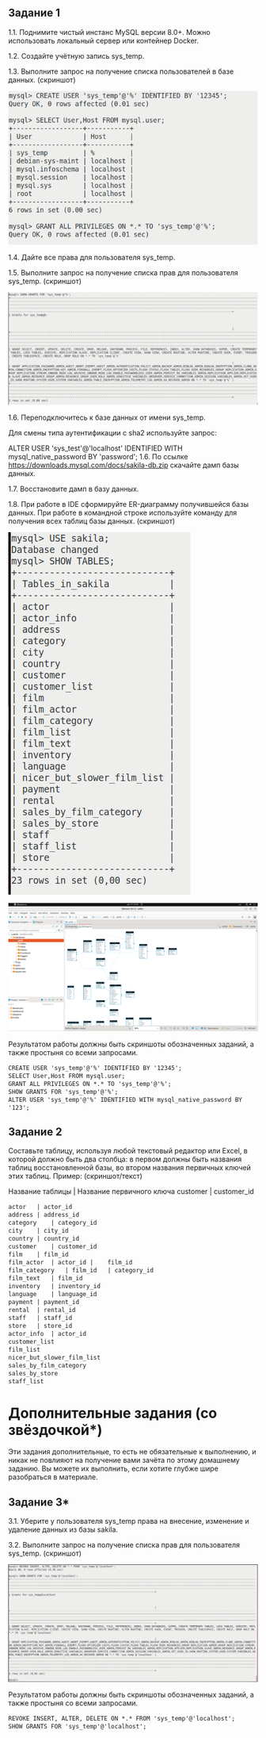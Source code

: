 ## Задание 1
1.1. Поднимите чистый инстанс MySQL версии 8.0+. Можно использовать локальный сервер или контейнер Docker.

1.2. Создайте учётную запись sys_temp.

1.3. Выполните запрос на получение списка пользователей в базе данных. (скриншот)

![alt text](https://github.com/bris91/12-02/blob/7f6dde96e741cafeb442761317e088053d52a6f5/T_1.png)

1.4. Дайте все права для пользователя sys_temp.

1.5. Выполните запрос на получение списка прав для пользователя sys_temp. (скриншот)

![alt text](https://github.com/bris91/12-02/blob/7f6dde96e741cafeb442761317e088053d52a6f5/T_1.1.png)

1.6. Переподключитесь к базе данных от имени sys_temp.

Для смены типа аутентификации с sha2 используйте запрос:

ALTER USER 'sys_test'@'localhost' IDENTIFIED WITH mysql_native_password BY 'password';
1.6. По ссылке https://downloads.mysql.com/docs/sakila-db.zip скачайте дамп базы данных.

1.7. Восстановите дамп в базу данных.

1.8. При работе в IDE сформируйте ER-диаграмму получившейся базы данных. При работе в командной строке используйте команду для получения всех таблиц базы данных. (скриншот)


![alt text](https://github.com/bris91/12-02/blob/7f6dde96e741cafeb442761317e088053d52a6f5/T_2.png)


![alt text](https://github.com/bris91/12-02/blob/7f6dde96e741cafeb442761317e088053d52a6f5/T_2.1.png)

Результатом работы должны быть скриншоты обозначенных заданий, а также простыня со всеми запросами.

```
CREATE USER 'sys_temp'@'%' IDENTIFIED BY '12345'; 
SELECT User,Host FROM mysql.user;
GRANT ALL PRIVILEGES ON *.* TO 'sys_temp'@'%';
SHOW GRANTS FOR 'sys_temp'@'%'; 
ALTER USER 'sys_temp'@'%' IDENTIFIED WITH mysql_native_password BY '123';
```


## Задание 2
Составьте таблицу, используя любой текстовый редактор или Excel, в которой должно быть два столбца: в первом должны быть названия таблиц восстановленной базы, во втором названия первичных ключей этих таблиц. Пример: (скриншот/текст)

Название таблицы | Название первичного ключа
customer         | customer_id


```
actor	| actor_id	
address	| address_id	
category	| category_id	
city	| city_id	
country	| country_id	
customer	| customer_id	
film	| film_id	
film_actor	| actor_id |	film_id
film_category	| film_id	| category_id
film_text	| film_id	
inventory	| inventory_id	
language	| language_id	
payment	| payment_id	
rental	| rental_id	
staff	| staff_id	
store	| store_id	
actor_info	| actor_id	
customer_list		
film_list		
nicer_but_slower_film_list		
sales_by_film_category		
sales_by_store		
staff_list		
```
# Дополнительные задания (со звёздочкой*)
Эти задания дополнительные, то есть не обязательные к выполнению, и никак не повлияют на получение вами зачёта по этому домашнему заданию. Вы можете их выполнить, если хотите глубже шире разобраться в материале.
## Задание 3*
3.1. Уберите у пользователя sys_temp права на внесение, изменение и удаление данных из базы sakila.

3.2. Выполните запрос на получение списка прав для пользователя sys_temp. (скриншот)

![alt text](https://github.com/bris91/12-02/blob/7f6dde96e741cafeb442761317e088053d52a6f5/T_3.png)

Результатом работы должны быть скриншоты обозначенных заданий, а также простыня со всеми запросами.

```
REVOKE INSERT, ALTER, DELETE ON *.* FROM 'sys_temp'@'localhost';
SHOW GRANTS FOR 'sys_temp'@'localhost';
```
